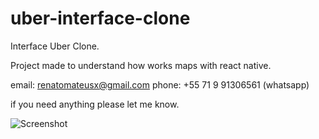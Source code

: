# uber-interface-clone
Interface Uber Clone.

Project made to understand how works maps with react native.

email: renatomateusx@gmail.com
phone: +55 71 9 91306561 (whatsapp)

if you need anything please let me know.

![Screenshot](gifUber.gif)
